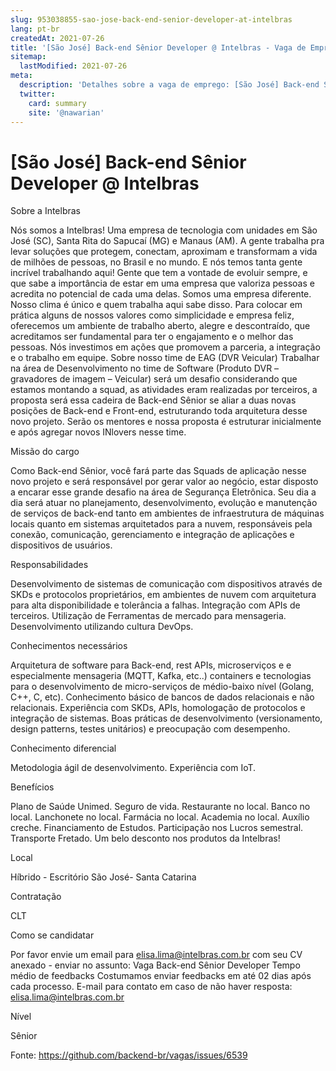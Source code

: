 ```yaml
---
slug: 953038855-sao-jose-back-end-senior-developer-at-intelbras
lang: pt-br
createdAt: 2021-07-26
title: '[São José] Back-end Sênior Developer @ Intelbras - Vaga de Emprego'
sitemap:
  lastModified: 2021-07-26
meta:
  description: 'Detalhes sobre a vaga de emprego: [São José] Back-end Sênior Developer @ Intelbras'
  twitter:
    card: summary
    site: '@nawarian'
---
```


# [São José] Back-end Sênior Developer @ Intelbras

Sobre a Intelbras

Nós somos a Intelbras! Uma empresa de tecnologia com unidades em São José (SC), Santa Rita do Sapucaí (MG) e Manaus (AM). A gente trabalha pra levar soluções que protegem, conectam, aproximam e transformam a vida de milhões de pessoas, no Brasil e no mundo. E nós temos tanta gente incrível trabalhando aqui! Gente que tem a vontade de evoluir sempre, e que sabe a importância de estar em uma empresa que valoriza pessoas e acredita no potencial de cada uma delas.
Somos uma empresa diferente. Nosso clima é único e quem trabalha aqui sabe disso. Para colocar em prática alguns de nossos valores como simplicidade e empresa feliz, oferecemos um ambiente de trabalho aberto, alegre e descontraído, que acreditamos ser fundamental para ter o engajamento e o melhor das pessoas. Nós investimos em ações que promovem a parceria, a integração e o trabalho em equipe.
Sobre nosso time de EAG (DVR Veicular)
Trabalhar na área de Desenvolvimento no time de Software (Produto DVR – gravadores de imagem – Veicular) será um desafio considerando que estamos montando a squad, as atividades eram realizadas por terceiros, a proposta será essa cadeira de Back-end Sênior se aliar a duas novas posições de Back-end e Front-end, estruturando toda arquitetura desse novo projeto. Serão os mentores e nossa proposta é estruturar inicialmente e após agregar novos INlovers nesse time.

Missão do cargo

Como Back-end Sênior, você fará parte das Squads de aplicação nesse novo projeto e será responsável por gerar valor ao negócio, estar disposto a encarar esse grande desafio na área de Segurança Eletrônica. Seu dia a dia será atuar no planejamento, desenvolvimento, evolução e manutenção de serviços de back-end tanto em ambientes de infraestrutura de máquinas locais quanto em sistemas arquitetados para a nuvem, responsáveis pela conexão, comunicação, gerenciamento e integração de aplicações e dispositivos de usuários.

Responsabilidades

Desenvolvimento de sistemas de comunicação com dispositivos através de SKDs e protocolos proprietários, em ambientes de nuvem com arquitetura para alta disponibilidade e tolerância a falhas.
Integração com APIs de terceiros.
Utilização de Ferramentas de mercado para mensageria.
Desenvolvimento utilizando cultura DevOps.

Conhecimentos necessários

Arquitetura de software para Back-end, rest APIs, microserviços e e especialmente mensageria (MQTT, Kafka, etc..) containers e tecnologias para o desenvolvimento de micro-serviços de médio-baixo nível (Golang, C++, C, etc).
Conhecimento básico de bancos de dados relacionais e não relacionais.
Experiência com SKDs, APIs, homologação de protocolos e integração de sistemas. 
Boas práticas de desenvolvimento (versionamento, design patterns, testes unitários) e preocupação com desempenho. 

Conhecimento diferencial

Metodologia ágil de desenvolvimento.
Experiência com IoT. 

Benefícios

Plano de Saúde Unimed.
Seguro de vida.
Restaurante no local.
Banco no local.
Lanchonete no local.
Farmácia no local.
Academia no local.
Auxílio creche.
Financiamento de Estudos.
Participação nos Lucros semestral.
Transporte Fretado.
Um belo desconto nos produtos da Intelbras!

Local

Híbrido - Escritório São José- Santa Catarina

Contratação

CLT

Como se candidatar

Por favor envie um email para elisa.lima@intelbras.com.br com seu CV anexado - enviar no assunto: Vaga Back-end Sênior Developer
Tempo médio de feedbacks
Costumamos enviar feedbacks em até 02 dias após cada processo.
E-mail para contato em caso de não haver resposta: elisa.lima@intelbras.com.br

Nível

Sênior





Fonte: https://github.com/backend-br/vagas/issues/6539